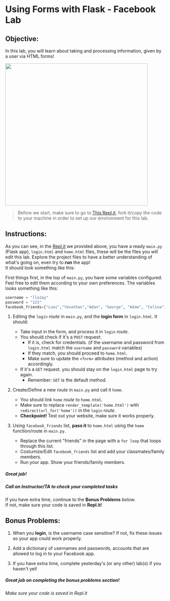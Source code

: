 # Using Forms with Flask - Facebook Lab

## Objective: 
In this lab, you will learn about taking and processing information, given by a user via HTML forms!





<img src="https://www.powrcdn.com/images/landing_pages/html/feedback-form-display.webp" width="450">




> Before we start, make sure to go to [This Repl.it](https://repl.it/@Loai17/Day-3-Flask-Forms-Lab), fork it/copy the code to your machine in order to set up our environment for this lab.


## Instructions:

As you can see, in the [Repl.it](https://repl.it/@Loai17/Day-3-Flask-Forms-Lab) we provided above, you have a ready `main.py` (Flask app), `login.html` and `home.html` files, these will be the files you will edit this lab. Explore the project files to have a better understanding of what's going on, even try to **run** the app!  
It should look something like this:  
  
First things first, in the top of `main.py`, you have some variables configured. Feel free to edit them according to your own preferences. The variables looks something like this:
```python
username = "llo2ay"
password = "123"
facebook_friends=["Loai","Yonathan","Adan", "George", "Adam", "Celina"]
```
  

1. Editing the `login` *route* in `main.py`, and the **login form** in `login.html`. It should:
    - Take input in the form, and process it in `login` *route*.
    - You should check if it's a `POST` request:
        - If it is, check for credentials. (if the username and password from `login.html` match the `username` and `password` variables)
        - If they match, you should proceed to `home.html`.
        - Make sure to update the `<form>` attributes (method and action) accordingly.
    - If it's a `GET` request. you should stay on the `login.html` page to try again.
        - Remember: `GET` is the default method.
        
    

2. Create/Define a new *route* in `main.py` and call it `home`.
    - You should link `home` *route* to `home.html`.
    - Make sure to replace `render_template('home.html')` with `redirect(url_for('home'))` in the `login` *route*.
    - **Checkpoint!** Test out your website, make sure it works properly.
        

3. Using `facebook_friends` list, **pass it** to `home.html` using the `home` function/route in `main.py`.
    - Replace the current "friends" in the page with a `for loop` that loops through this list.
    - Costumize/Edit `facebook_friends` list and add your classmates/family members.
    - Run your app. Show your friends/family members.


##### Great job!
##### Call an Instructor/TA to check your completed tasks
 

If you have extra time, continue to the **Bonus Problems** *below*.  
If not, make sure your code is saved in **Repl.it**!






## Bonus Problems: 
1. When you **login**, is the username case sensitive? If not, fix these issues so your app could work properly.

2. Add a dictionary of usernames and passwords, accounts that are allowed to log in to your Facebook app.
    
3. If you have extra time, complete yesterday's (or any other) lab(s) if you haven't yet!

##### Great job on completing the bonus problems section!  
###### Make sure your code is saved in Repl.it


